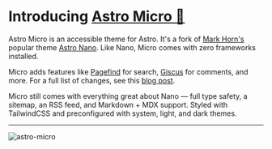 # Introducing [Astro Micro 🔬](https://astro-micro.vercel.app/)

Astro Micro is an accessible theme for Astro. It's a fork of [Mark Horn's](https://github.com/markhorn-dev) popular theme [Astro Nano](https://astro-nano-demo.vercel.app/). Like Nano, Micro comes with zero frameworks installed.

Micro adds features like [Pagefind](https://pagefind.app) for search, [Giscus](https://giscus.app) for comments, and more. For a full list of changes, see this [blog post](https://astro-micro.vercel.app/blog/00-micro-changelog).

Micro still comes with everything great about Nano — full type safety, a sitemap, an RSS feed, and Markdown + MDX support. Styled with TailwindCSS and preconfigured with system, light, and dark themes.

---

![astro-micro](https://github.com/user-attachments/assets/fc9b55b9-53e5-4933-9d23-936e1c61e6c2)
